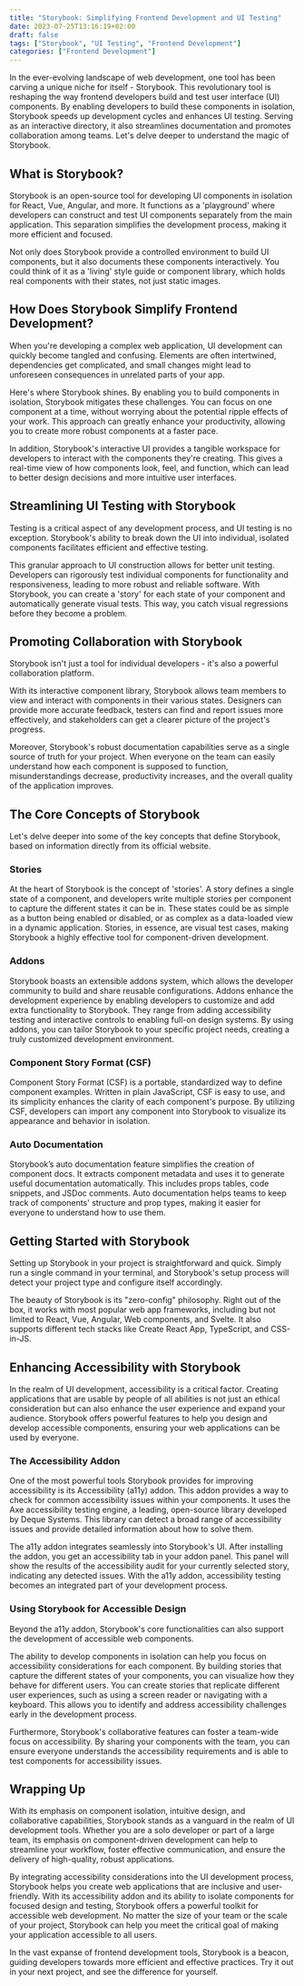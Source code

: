 ```yaml
---
title: "Storybook: Simplifying Frontend Development and UI Testing"
date: 2023-07-25T13:16:19+02:00
draft: false
tags: ["Storybook", "UI Testing", "Frontend Development"]
categories: ["Frontend Development"]
---
```


In the ever-evolving landscape of web development, one tool has been carving a unique niche for itself - Storybook. This revolutionary tool is reshaping the way frontend developers build and test user interface (UI) components. By enabling developers to build these components in isolation, Storybook speeds up development cycles and enhances UI testing. Serving as an interactive directory, it also streamlines documentation and promotes collaboration among teams. Let's delve deeper to understand the magic of Storybook.

## What is Storybook?

Storybook is an open-source tool for developing UI components in isolation for React, Vue, Angular, and more. It functions as a 'playground' where developers can construct and test UI components separately from the main application. This separation simplifies the development process, making it more efficient and focused.

Not only does Storybook provide a controlled environment to build UI components, but it also documents these components interactively. You could think of it as a 'living' style guide or component library, which holds real components with their states, not just static images.

## How Does Storybook Simplify Frontend Development?

When you're developing a complex web application, UI development can quickly become tangled and confusing. Elements are often intertwined, dependencies get complicated, and small changes might lead to unforeseen consequences in unrelated parts of your app.

Here's where Storybook shines. By enabling you to build components in isolation, Storybook mitigates these challenges. You can focus on one component at a time, without worrying about the potential ripple effects of your work. This approach can greatly enhance your productivity, allowing you to create more robust components at a faster pace.

In addition, Storybook's interactive UI provides a tangible workspace for developers to interact with the components they're creating. This gives a real-time view of how components look, feel, and function, which can lead to better design decisions and more intuitive user interfaces.

## Streamlining UI Testing with Storybook

Testing is a critical aspect of any development process, and UI testing is no exception. Storybook's ability to break down the UI into individual, isolated components facilitates efficient and effective testing.

This granular approach to UI construction allows for better unit testing. Developers can rigorously test individual components for functionality and responsiveness, leading to more robust and reliable software. With Storybook, you can create a 'story' for each state of your component and automatically generate visual tests. This way, you catch visual regressions before they become a problem.

## Promoting Collaboration with Storybook

Storybook isn't just a tool for individual developers - it's also a powerful collaboration platform.

With its interactive component library, Storybook allows team members to view and interact with components in their various states. Designers can provide more accurate feedback, testers can find and report issues more effectively, and stakeholders can get a clearer picture of the project's progress.

Moreover, Storybook's robust documentation capabilities serve as a single source of truth for your project. When everyone on the team can easily understand how each component is supposed to function, misunderstandings decrease, productivity increases, and the overall quality of the application improves.

## The Core Concepts of Storybook

Let's delve deeper into some of the key concepts that define Storybook, based on information directly from its official website.

### Stories

At the heart of Storybook is the concept of 'stories'. A story defines a single state of a component, and developers write multiple stories per component to capture the different states it can be in. These states could be as simple as a button being enabled or disabled, or as complex as a data-loaded view in a dynamic application. Stories, in essence, are visual test cases, making Storybook a highly effective tool for component-driven development.

### Addons

Storybook boasts an extensible addons system, which allows the developer community to build and share reusable configurations. Addons enhance the development experience by enabling developers to customize and add extra functionality to Storybook. They range from adding accessibility testing and interactive controls to enabling full-on design systems. By using addons, you can tailor Storybook to your specific project needs, creating a truly customized development environment.

### Component Story Format (CSF)

Component Story Format (CSF) is a portable, standardized way to define component examples. Written in plain JavaScript, CSF is easy to use, and its simplicity enhances the clarity of each component's purpose. By utilizing CSF, developers can import any component into Storybook to visualize its appearance and behavior in isolation.

### Auto Documentation

Storybook’s auto documentation feature simplifies the creation of component docs. It extracts component metadata and uses it to generate useful documentation automatically. This includes props tables, code snippets, and JSDoc comments. Auto documentation helps teams to keep track of components' structure and prop types, making it easier for everyone to understand how to use them.

## Getting Started with Storybook

Setting up Storybook in your project is straightforward and quick. Simply run a single command in your terminal, and Storybook's setup process will detect your project type and configure itself accordingly.

The beauty of Storybook is its "zero-config" philosophy. Right out of the box, it works with most popular web app frameworks, including but not limited to React, Vue, Angular, Web components, and Svelte. It also supports different tech stacks like Create React App, TypeScript, and CSS-in-JS.

## Enhancing Accessibility with Storybook

In the realm of UI development, accessibility is a critical factor. Creating applications that are usable by people of all abilities is not just an ethical consideration but can also enhance the user experience and expand your audience. Storybook offers powerful features to help you design and develop accessible components, ensuring your web applications can be used by everyone.

### The Accessibility Addon

One of the most powerful tools Storybook provides for improving accessibility is its Accessibility (a11y) addon. This addon provides a way to check for common accessibility issues within your components. It uses the Axe accessibility testing engine, a leading, open-source library developed by Deque Systems. This library can detect a broad range of accessibility issues and provide detailed information about how to solve them.

The a11y addon integrates seamlessly into Storybook's UI. After installing the addon, you get an accessibility tab in your addon panel. This panel will show the results of the accessibility audit for your currently selected story, indicating any detected issues. With the a11y addon, accessibility testing becomes an integrated part of your development process.

### Using Storybook for Accessible Design

Beyond the a11y addon, Storybook's core functionalities can also support the development of accessible web components.

The ability to develop components in isolation can help you focus on accessibility considerations for each component. By building stories that capture the different states of your components, you can visualize how they behave for different users. You can create stories that replicate different user experiences, such as using a screen reader or navigating with a keyboard. This allows you to identify and address accessibility challenges early in the development process.

Furthermore, Storybook's collaborative features can foster a team-wide focus on accessibility. By sharing your components with the team, you can ensure everyone understands the accessibility requirements and is able to test components for accessibility issues.

## Wrapping Up

With its emphasis on component isolation, intuitive design, and collaborative capabilities, Storybook stands as a vanguard in the realm of UI development tools. Whether you are a solo developer or part of a large team, its emphasis on component-driven development can help to streamline your workflow, foster effective communication, and ensure the delivery of high-quality, robust applications.

By integrating accessibility considerations into the UI development process, Storybook helps you create web applications that are inclusive and user-friendly. With its accessibility addon and its ability to isolate components for focused design and testing, Storybook offers a powerful toolkit for accessible web development. No matter the size of your team or the scale of your project, Storybook can help you meet the critical goal of making your application accessible to all users.

In the vast expanse of frontend development tools, Storybook is a beacon, guiding developers towards more efficient and effective practices. Try it out in your next project, and see the difference for yourself.




